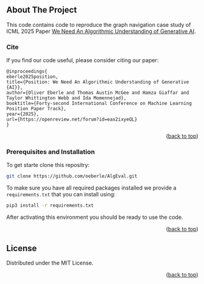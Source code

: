<!-- Improved compatibility of back to top link: See: https://github.com/othneildrew/Best-README-Template/pull/73 -->
<a name="readme-top"></a>
<!--


<!-- ABOUT THE PROJECT -->
## About The Project

This code contains code to reproduce the graph navigation case study of ICML 2025 Paper [We Need An Algorithmic Understanding of Generative AI](https://openreview.net/forum?id=eax2ixyeQL). 


### Cite
If you find our code useful, please consider citing our paper:

```
@inproceedings{
eberle2025position,
title={Position: We Need An Algorithmic Understanding of Generative {AI}},
author={Oliver Eberle and Thomas Austin McGee and Hamza Giaffar and Taylor Whittington Webb and Ida Momennejad},
booktitle={Forty-second International Conference on Machine Learning Position Paper Track},
year={2025},
url={https://openreview.net/forum?id=eax2ixyeQL}
}
```

<p align="right">(<a href="#readme-top">back to top</a>)</p>


<!-- GETTING STARTED -->
### Prerequisites and Installation

To get starte clone this repositry:
 ```sh
git clone https://github.com/oeberle/AlgEval.git
  ```

To make sure you have all required packages installed we provide a `requirements.txt`
 that you can install using:
 ```sh
pip3 install -r requirements.txt
  ```
After activating this environment you should be ready to use the code.



<p align="right">(<a href="#readme-top">back to top</a>)</p>

<!-- LICENSE -->
## License

Distributed under the MIT License. 

<p align="right">(<a href="#readme-top">back to top</a>)</p>

